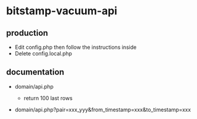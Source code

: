 # bitstamp-vacuum-api #

## production ##
- Edit config.php then follow the instructions inside
- Delete config.local.php

## documentation ##

- domain/api.php
	- return 100 last rows

- domain/api.php?pair=xxx_yyy&from_timestamp=xxx&to_timestamp=xxx
